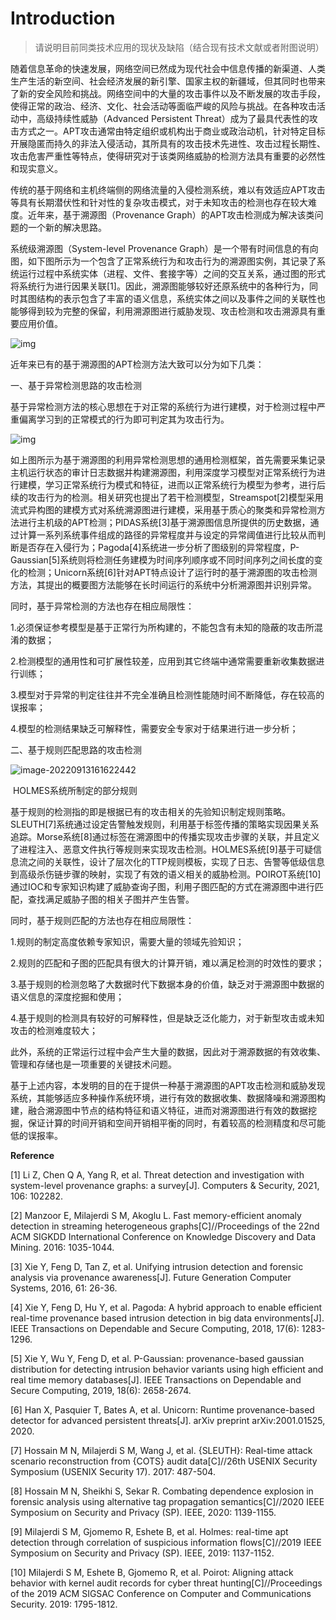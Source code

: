 # Introduction

> 请说明目前同类技术应用的现状及缺陷（结合现有技术文献或者附图说明）

随着信息革命的快速发展，网络空间已然成为现代社会中信息传播的新渠道、人类生产生活的新空间、社会经济发展的新引擎、国家主权的新疆域，但其同时也带来了新的安全风险和挑战。网络空间中的大量的攻击事件以及不断发展的攻击手段，使得正常的政治、经济、文化、社会活动等面临严峻的风险与挑战。在各种攻击活动中，高级持续性威胁（Advanced Persistent Threat）成为了最具代表性的攻击方式之一。APT攻击通常由特定组织或机构出于商业或政治动机，针对特定目标开展隐匿而持久的非法入侵活动，其所具有的攻击技术先进性、攻击过程长期性、攻击危害严重性等特点，使得研究对于该类网络威胁的检测方法具有重要的必然性和现实意义。

传统的基于网络和主机终端侧的网络流量的入侵检测系统，难以有效适应APT攻击等具有长期潜伏性和针对性的复杂攻击模式，对于未知攻击的检测也存在较大难度。近年来，基于溯源图（Provenance Graph）的APT攻击检测成为解决该类问题的一个新的解决思路。

系统级溯源图（System-level Provenance Graph）是一个带有时间信息的有向图，如下图所示为一个包含了正常系统行为和攻击行为的溯源图实例，其记录了系统运行过程中系统实体（进程、文件、套接字等）之间的交互关系，通过图的形式将系统行为进行因果关联[1]。因此，溯源图能够较好还原系统中的各种行为，同时其图结构的表示包含了丰富的语义信息，系统实体之间以及事件之间的关联性也能够得到较为完整的保留，利用溯源图进行威胁发现、攻击检测和攻击溯源具有重要应用价值。

![img](http://blog.nsfocus.net/wp-content/uploads/2020/12/%E5%9B%BE1-1-1024x428.png)

近年来已有的基于溯源图的APT检测方法大致可以分为如下几类：

一、基于异常检测思路的攻击检测

基于异常检测方法的核心思想在于对正常的系统行为进行建模，对于检测过程中严重偏离学习到的正常模式的行为即可判定其为攻击行为。

![img](http://blog.nsfocus.net/wp-content/uploads/2020/12/%E5%9B%BE2-1.png)

如上图所示为基于溯源图的利用异常检测思想的通用检测框架，首先需要采集记录主机运行状态的审计日志数据并构建溯源图，利用深度学习模型对正常系统行为进行建模，学习正常系统行为模式和特征，进而以正常系统行为模型为参考，进行后续的攻击行为的检测。相关研究也提出了若干检测模型，Streamspot[2]模型采用流式异构图的建模方式对系统溯源图进行建模，采用基于质心的聚类和异常检测方法进行主机级的APT检测；PIDAS系统[3]基于溯源图信息所提供的历史数据，通过计算一系列系统事件组成的路径的异常程度并与设定的异常阈值进行比较从而判断是否存在入侵行为；Pagoda[4]系统进一步分析了图级别的异常程度，P-Gaussian[5]系统则将检测任务建模为时间序列顺序或不同时间序列之间长度的变化的检测；Unicorn系统[6]针对APT特点设计了运行时的基于溯源图的攻击检测方法，其提出的概要图方法能够在长时间运行的系统中分析溯源图并识别异常。

同时，基于异常检测的方法也存在相应局限性：

1.必须保证参考模型是基于正常行为所构建的，不能包含有未知的隐蔽的攻击所混淆的数据；

2.检测模型的通用性和可扩展性较差，应用到其它终端中通常需要重新收集数据进行训练；

3.模型对于异常的判定往往并不完全准确且检测性能随时间不断降低，存在较高的误报率；

4.模型的检测结果缺乏可解释性，需要安全专家对于结果进行进一步分析；

二、基于规则匹配思路的攻击检测

![image-20220913161622442](C:\Users\YOUNG\AppData\Roaming\Typora\typora-user-images\image-20220913161622442.png)

​                                                                                               HOLMES系统所制定的部分规则

基于规则的检测指的即是根据已有的攻击相关的先验知识制定规则策略。SLEUTH[7]系统通过设定告警触发规则，利用基于标签传播的策略实现因果关系追踪。Morse系统[8]通过标签在溯源图中的传播实现攻击步骤的关联，并且定义了进程注入、恶意文件执行等规则来实现攻击检测。HOLMES系统[9]基于可疑信息流之间的关联性，设计了层次化的TTP规则模板，实现了日志、告警等低级信息到高级杀伤链步骤的映射，实现了有效的语义相关的威胁检测。POIROT系统[10]通过IOC和专家知识构建了威胁查询子图，利用子图匹配的方式在溯源图中进行匹配，查找满足威胁子图的相关子图并产生告警。

同时，基于规则匹配的方法也存在相应局限性：

1.规则的制定高度依赖专家知识，需要大量的领域先验知识；

2.规则的匹配和子图的匹配具有很大的计算开销，难以满足检测的时效性的要求；

3.基于规则的检测忽略了大数据时代下数据本身的价值，缺乏对于溯源图中数据的语义信息的深度挖掘和使用；

4.基于规则的检测具有较好的可解释性，但是缺乏泛化能力，对于新型攻击或未知攻击的检测难度较大；

此外，系统的正常运行过程中会产生大量的数据，因此对于溯源数据的有效收集、管理和存储也是一项重要的关键技术问题。



基于上述内容，本发明的目的在于提供一种基于溯源图的APT攻击检测和威胁发现系统，其能够适应多种操作系统环境，进行有效的数据收集、数据降噪和溯源图构建，融合溯源图中节点的结构特征和语义特征，进而对溯源图进行有效的数据挖掘，保证计算的时间开销和空间开销相平衡的同时，有着较高的检测精度和尽可能低的误报率。



**Reference**

[1] Li Z, Chen Q A, Yang R, et al. Threat detection and investigation with system-level provenance graphs: a survey[J]. Computers & Security, 2021, 106: 102282.

[2] Manzoor E, Milajerdi S M, Akoglu L. Fast memory-efficient anomaly detection in streaming heterogeneous graphs[C]//Proceedings of the 22nd ACM SIGKDD International Conference on Knowledge Discovery and Data Mining. 2016: 1035-1044.

[3] Xie Y, Feng D, Tan Z, et al. Unifying intrusion detection and forensic analysis via provenance awareness[J]. Future Generation Computer Systems, 2016, 61: 26-36.

[4] Xie Y, Feng D, Hu Y, et al. Pagoda: A hybrid approach to enable efficient real-time provenance based intrusion detection in big data environments[J]. IEEE Transactions on Dependable and Secure Computing, 2018, 17(6): 1283-1296.

[5] Xie Y, Wu Y, Feng D, et al. P-Gaussian: provenance-based gaussian distribution for detecting intrusion behavior variants using high efficient and real time memory databases[J]. IEEE Transactions on Dependable and Secure Computing, 2019, 18(6): 2658-2674.

[6] Han X, Pasquier T, Bates A, et al. Unicorn: Runtime provenance-based detector for advanced persistent threats[J]. arXiv preprint arXiv:2001.01525, 2020.

[7] Hossain M N, Milajerdi S M, Wang J, et al. {SLEUTH}: Real-time attack scenario reconstruction from {COTS} audit data[C]//26th USENIX Security Symposium (USENIX Security 17). 2017: 487-504.

[8] Hossain M N, Sheikhi S, Sekar R. Combating dependence explosion in forensic analysis using alternative tag propagation semantics[C]//2020 IEEE Symposium on Security and Privacy (SP). IEEE, 2020: 1139-1155.

[9] Milajerdi S M, Gjomemo R, Eshete B, et al. Holmes: real-time apt detection through correlation of suspicious information flows[C]//2019 IEEE Symposium on Security and Privacy (SP). IEEE, 2019: 1137-1152.

[10] Milajerdi S M, Eshete B, Gjomemo R, et al. Poirot: Aligning attack behavior with kernel audit records for cyber threat hunting[C]//Proceedings of the 2019 ACM SIGSAC Conference on Computer and Communications Security. 2019: 1795-1812.

